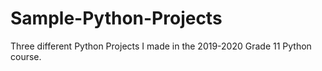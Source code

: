 # Sample-Python-Projects
Three different Python Projects I made in the 2019-2020 Grade 11 Python course.
